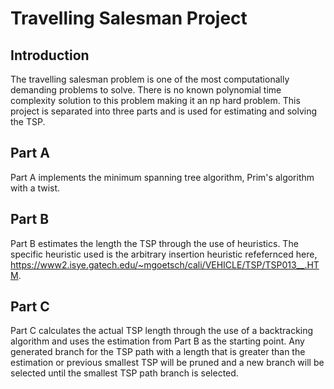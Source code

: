 # Travelling Salesman Project

## Introduction
The travelling salesman problem is one of the most computationally demanding problems to solve. There is no known polynomial time complexity solution to this problem making it an np hard problem. This project is separated into three parts and is used for estimating and solving the TSP.

## Part A
Part A implements the minimum spanning tree algorithm, Prim's algorithm with a twist.

## Part B
Part B estimates the length the TSP through the use of heuristics. The specific heuristic used is the arbitrary insertion heuristic refefernced here, https://www2.isye.gatech.edu/~mgoetsch/cali/VEHICLE/TSP/TSP013__.HTM.

## Part C
Part C calculates the actual TSP length through the use of a backtracking algorithm and uses the estimation from Part B as the starting point. Any generated branch for the TSP path with a length that is greater than the estimation or previous smallest TSP will be pruned and a new branch will be selected until the smallest TSP path branch is selected. 
